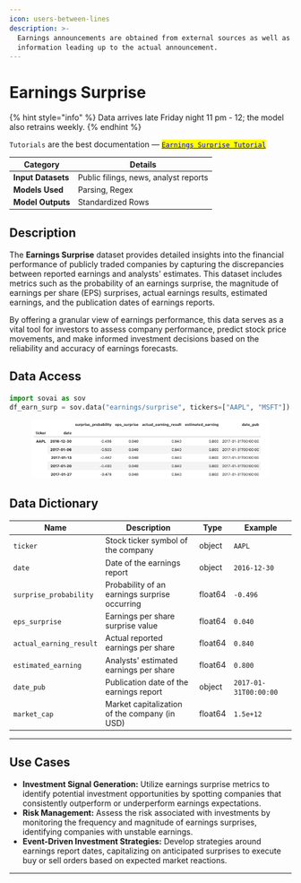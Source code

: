 ```yaml
---
icon: users-between-lines
description: >-
  Earnings announcements are obtained from external sources as well as estimate
  information leading up to the actual announcement.
---
```


# Earnings Surprise

{% hint style="info" %}
Data arrives late Friday night 11 pm - 12; the model also retrains weekly.
{% endhint %}

`Tutorials` are the best documentation — [<mark style="color:blue;">`Earnings Surprise Tutorial`</mark>](https://colab.research.google.com/github/sovai-research/sovai-public/blob/main/notebooks/datasets/Earnings%20Surprise.ipynb)

<table data-column-title-hidden data-view="cards"><thead><tr><th>Category</th><th>Details</th></tr></thead><tbody><tr><td><strong>Input Datasets</strong></td><td>Public filings, news, analyst reports</td></tr><tr><td><strong>Models Used</strong></td><td>Parsing, Regex</td></tr><tr><td><strong>Model Outputs</strong></td><td>Standardized Rows</td></tr></tbody></table>

## Description

The **Earnings Surprise** dataset provides detailed insights into the financial performance of publicly traded companies by capturing the discrepancies between reported earnings and analysts' estimates. This dataset includes metrics such as the probability of an earnings surprise, the magnitude of earnings per share (EPS) surprises, actual earnings results, estimated earnings, and the publication dates of earnings reports.

By offering a granular view of earnings performance, this data serves as a vital tool for investors to assess company performance, predict stock price movements, and make informed investment decisions based on the reliability and accuracy of earnings forecasts.

## Data Access

```python
import sovai as sov
df_earn_surp = sov.data("earnings/surprise", tickers=["AAPL", "MSFT"])
```

<figure><img src="../../.gitbook/assets/earnings_surprise_1 (2).png" alt=""><figcaption></figcaption></figure>

## Data Dictionary

| **Name**                | **Description**                               | **Type** | **Example**           |
| ----------------------- | --------------------------------------------- | -------- | --------------------- |
| `ticker`                | Stock ticker symbol of the company            | object   | `AAPL`                |
| `date`                  | Date of the earnings report                   | object   | `2016-12-30`          |
| `surprise_probability`  | Probability of an earnings surprise occurring | float64  | `-0.496`              |
| `eps_surprise`          | Earnings per share surprise value             | float64  | `0.040`               |
| `actual_earning_result` | Actual reported earnings per share            | float64  | `0.840`               |
| `estimated_earning`     | Analysts' estimated earnings per share        | float64  | `0.800`               |
| `date_pub`              | Publication date of the earnings report       | object   | `2017-01-31T00:00:00` |
| `market_cap`            | Market capitalization of the company (in USD) | float64  | `1.5e+12`             |

***

## Use Cases

* **Investment Signal Generation:** Utilize earnings surprise metrics to identify potential investment opportunities by spotting companies that consistently outperform or underperform earnings expectations.
* **Risk Management:** Assess the risk associated with investments by monitoring the frequency and magnitude of earnings surprises, identifying companies with unstable earnings.
* **Event-Driven Investment Strategies:** Develop strategies around earnings report dates, capitalizing on anticipated surprises to execute buy or sell orders based on expected market reactions.

***
